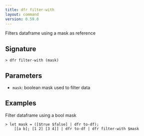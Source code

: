 ```yaml
---
title: dfr filter-with
layout: command
version: 0.59.0
---
```


Filters dataframe using a mask as reference

## Signature

```> dfr filter-with (mask)```

## Parameters

 -  `mask`: boolean mask used to filter data

## Examples

Filter dataframe using a bool mask
```shell
> let mask = ([$true $false] | dfr to-df);
    [[a b]; [1 2] [3 4]] | dfr to-df | dfr filter-with $mask
```


